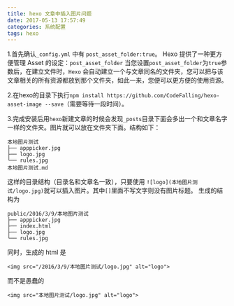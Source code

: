 ```yaml
---
title: hexo 文章中插入图片问题
date: 2017-05-13 17:57:49
categories: 系统配置
tags: hexo
---
```




1.首先确认`_config.yml` 中有 `post_asset_folder:true`。
Hexo 提供了一种更方便管理 Asset 的设定：`post_asset_folder`
当您设置`post_asset_folder`为`true`参数后，在建立文件时，`Hexo`
会自动建立一个与文章同名的文件夹，您可以把与该文章相关的所有资源都放到那个文件夹，如此一来，您便可以更方便的使用资源。

<!--more-->

2.在hexo的目录下执行`npm install https://github.com/CodeFalling/hexo-asset-image --save`（需要等待一段时间）。

3.完成安装后用`hexo`新建文章的时候会发现`_posts`目录下面会多出一个和文章名字一样的文件夹。图片就可以放在文件夹下面。结构如下：

```
本地图片测试
├── apppicker.jpg
├── logo.jpg
└── rules.jpg
本地图片测试.md
```

这样的目录结构（目录名和文章名一致），只要使用 `![logo](本地图片测试/logo.jpg)`就可以插入图片。其中`[]`里面不写文字则没有图片标题。
生成的结构为

```
public/2016/3/9/本地图片测试
├── apppicker.jpg
├── index.html
├── logo.jpg
└── rules.jpg
```

同时，生成的 html 是

`<img src="/2016/3/9/本地图片测试/logo.jpg" alt="logo">`

而不是愚蠢的

`<img src="本地图片测试/logo.jpg" alt="logo">`